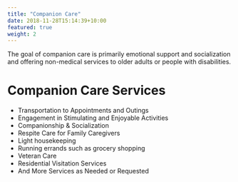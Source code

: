 ```yaml
---
title: "Companion Care"
date: 2018-11-28T15:14:39+10:00
featured: true
weight: 2
---
```


The goal of companion care is primarily emotional support and socialization and offering non-medical services to older adults or people with disabilities. 

# Companion Care Services 

- Transportation to Appointments and Outings
- Engagement in Stimulating and Enjoyable Activities
- Companionship & Socialization
- Respite Care for Family Caregivers
- Light housekeeping
- Running errands such as grocery shopping
- Veteran Care
- Residential Visitation Services
- And More Services as Needed or Requested